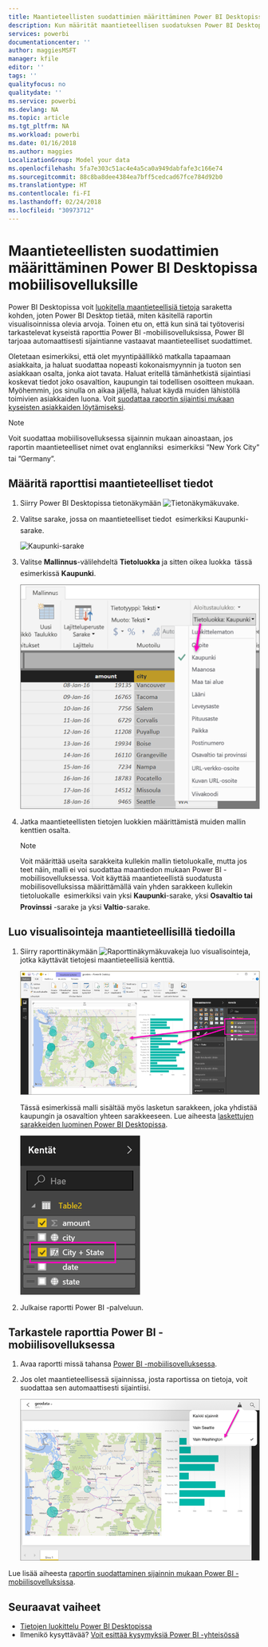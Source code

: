 ```yaml
---
title: Maantieteellisten suodattimien määrittäminen Power BI Desktopissa mobiilisovelluksille
description: Kun määrität maantieteellisen suodatuksen Power BI Desktopissa olevassa mallissasi, voit suodattaa tietoja sijainnillesi automaattisesti Power BI -mobiilisovelluksissa.
services: powerbi
documentationcenter: ''
author: maggiesMSFT
manager: kfile
editor: ''
tags: ''
qualityfocus: no
qualitydate: ''
ms.service: powerbi
ms.devlang: NA
ms.topic: article
ms.tgt_pltfrm: NA
ms.workload: powerbi
ms.date: 01/16/2018
ms.author: maggies
LocalizationGroup: Model your data
ms.openlocfilehash: 5fa7e303c51ac4e4a5ca0a949dabfafe3c166e74
ms.sourcegitcommit: 88c8ba8dee4384ea7bff5cedcad67fce784d92b0
ms.translationtype: HT
ms.contentlocale: fi-FI
ms.lasthandoff: 02/24/2018
ms.locfileid: "30973712"
---
```

# <a name="set-geographic-filters-in-power-bi-desktop-for-the-mobile-apps"></a>Maantieteellisten suodattimien määrittäminen Power BI Desktopissa mobiilisovelluksille
Power BI Desktopissa voit [luokitella maantieteellisiä tietoja](desktop-data-categorization.md) saraketta kohden, joten Power BI Desktop tietää, miten käsitellä raportin visualisoinnissa olevia arvoja. Toinen etu on, että kun sinä tai työtoverisi tarkastelevat kyseistä raporttia Power BI -mobiilisovelluksissa, Power BI tarjoaa automaattisesti sijaintianne vastaavat maantieteelliset suodattimet. 

Oletetaan esimerkiksi, että olet myyntipäällikkö matkalla tapaamaan asiakkaita, ja haluat suodattaa nopeasti kokonaismyynnin ja tuoton sen asiakkaan osalta, jonka aiot tavata. Haluat eritellä tämänhetkistä sijaintiasi koskevat tiedot joko osavaltion, kaupungin tai todellisen osoitteen mukaan. Myöhemmin, jos sinulla on aikaa jäljellä, haluat käydä muiden lähistöllä toimivien asiakkaiden luona. Voit [suodattaa raportin sijaintisi mukaan kyseisten asiakkaiden löytämiseksi](mobile-apps-geographic-filtering.md).

> [!NOTE]
> Voit suodattaa mobiilisovelluksessa sijainnin mukaan ainoastaan, jos raportin maantieteelliset nimet ovat englanniksi &#150; esimerkiksi ”New York City” tai ”Germany”.
> 
> 

## <a name="identify-geographic-data-in-your-report"></a>Määritä raporttisi maantieteelliset tiedot
1. Siirry Power BI Desktopissa tietonäkymään ![Tietonäkymäkuvake](media/desktop-mobile-geofiltering/pbi_desktop_data_icon.png).
2. Valitse sarake, jossa on maantieteelliset tiedot &#151; esimerkiksi Kaupunki-sarake.
   
    ![Kaupunki-sarake](media/desktop-mobile-geofiltering/power-bi-desktop-geo-column.png)
3. Valitse **Mallinnus**-välilehdeltä **Tietoluokka** ja sitten oikea luokka &#151; tässä esimerkissä **Kaupunki**.
   
    ![Tietoluokkaruutu](media/desktop-mobile-geofiltering/power-bi-desktop-geo-category.png)
4. Jatka maantieteellisten tietojen luokkien määrittämistä muiden mallin kenttien osalta. 
   
   > [!NOTE]
   > Voit määrittää useita sarakkeita kullekin mallin tietoluokalle, mutta jos teet näin, malli ei voi suodattaa maantiedon mukaan Power BI -mobiilisovelluksessa. Voit käyttää maantieteellistä suodatusta mobiilisovelluksissa määrittämällä vain yhden sarakkeen kullekin tietoluokalle &#151; esimerkiksi vain yksi **Kaupunki**-sarake, yksi **Osavaltio tai Provinssi** -sarake ja yksi **Valtio**-sarake. 
   > 
   > 

## <a name="create-visuals-with-your-geographic-data"></a>Luo visualisointeja maantieteellisillä tiedoilla
1. Siirry raporttinäkymään ![Raporttinäkymäkuvake](media/desktop-mobile-geofiltering/power-bi-desktop-report-icon.png)ja luo visualisointeja, jotka käyttävät tietojesi maantieteellisiä kenttiä. 
   
    ![Raportti, jossa kartta](media/desktop-mobile-geofiltering/power-bi-desktop-geo-report.png)
   
    Tässä esimerkissä malli sisältää myös lasketun sarakkeen, joka yhdistää kaupungin ja osavaltion yhteen sarakkeeseen. Lue aiheesta [laskettujen sarakkeiden luominen Power BI Desktopissa](desktop-calculated-columns.md).
   
    ![Kaupunki + Osavaltio -kenttä](media/desktop-mobile-geofiltering/power-bi-desktop-city-state-column.png)
2. Julkaise raportti Power BI -palveluun.

## <a name="view-the-report-in-power-bi-mobile-app"></a>Tarkastele raporttia Power BI -mobiilisovelluksessa
1. Avaa raportti missä tahansa [Power BI -mobiilisovelluksessa](mobile-apps-for-mobile-devices.md).
2. Jos olet maantieteellisessä sijainnissa, josta raportissa on tietoja, voit suodattaa sen automaattisesti sijaintiisi.
   
    ![Mobiilisovelluksen Geo-suodatin](media/desktop-mobile-geofiltering/power-bi-mobile-geo-map-set-filter.png)

Lue lisää aiheesta [raportin suodattaminen sijainnin mukaan Power BI -mobiilisovelluksissa](mobile-apps-geographic-filtering.md).

## <a name="next-steps"></a>Seuraavat vaiheet
* [Tietojen luokittelu Power BI Desktopissa](desktop-data-categorization.md)  
* Ilmenikö kysyttävää? [Voit esittää kysymyksiä Power BI -yhteisössä](http://community.powerbi.com/)

